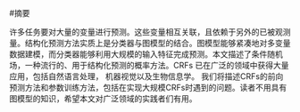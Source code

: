 \#摘要

许多任务要对大量的变量进行预测。这些变量相互关联，且依赖于另外的已被观测量。结构化预测方法实质上是分类器与图模型的结合。图模型能够紧凑地对多变量数据建模，而分类器能够利用大规模的输入特征完成预测。本文描述了条件随机场，一种流行的、用于结构化预测的概率方法。CRFs 已在广泛的领域中获得大量应用，包括自然语言处理， 机器视觉以及生物信息学。 我们将描述CRFs的前向预测方法和参数训练方法，包括在实现大规模CRFs时遇到的问题。读者不用具有图模型的知识，希望本文对广泛领域的实践者们有用。

